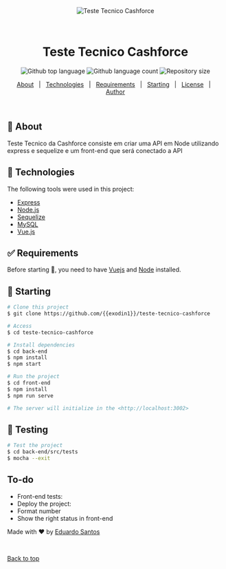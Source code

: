 <div align="center" id="top"> 
  <img src="./.github/app.gif" alt="Teste Tecnico Cashforce" />

  &#xa0;

  <!-- <a href="https://testetecnicocashforce.netlify.app">Demo</a> -->
</div>

<h1 align="center">Teste Tecnico Cashforce</h1>

<p align="center">
  <img alt="Github top language" src="https://img.shields.io/github/languages/top/exodin1/teste-tecnico-cashforce?color=56BEB8">

  <img alt="Github language count" src="https://img.shields.io/github/languages/count/exodin1/teste-tecnico-cashforce?color=56BEB8">

  <img alt="Repository size" src="https://img.shields.io/github/repo-size/exodin1/teste-tecnico-cashforce?color=56BEB8">

  <!-- <img alt="Github issues" src="https://img.shields.io/github/issues/{{exodin1}}/teste-tecnico-cashforce?color=56BEB8" /> -->

  <!-- <img alt="Github forks" src="https://img.shields.io/github/forks/{{exodin1}}/teste-tecnico-cashforce?color=56BEB8" /> -->

  <!-- <img alt="Github stars" src="https://img.shields.io/github/stars/{{exodin1}}/teste-tecnico-cashforce?color=56BEB8" /> -->
</p>

<!-- Status -->

<!-- <h4 align="center"> 
	🚧  Teste Tecnico Cashforce 🚀 Under construction...  🚧
</h4> 

<hr> -->

<p align="center">
  <a href="#dart-about">About</a> &#xa0; | &#xa0; 
  <a href="#rocket-technologies">Technologies</a> &#xa0; | &#xa0;
  <a href="#white_check_mark-requirements">Requirements</a> &#xa0; | &#xa0;
  <a href="#checkered_flag-starting">Starting</a> &#xa0; | &#xa0;
  <a href="#memo-license">License</a> &#xa0; | &#xa0;
  <a href="https://github.com/{{exodin1}}" target="_blank">Author</a>
</p>

<br>

## :dart: About ##

Teste Tecnico da Cashforce consiste em criar uma API em Node utilizando express e sequelize e um front-end que será conectado a API 

## :rocket: Technologies ##

The following tools were used in this project:

- [Express](https://expressjs.com/pt-br/)
- [Node.js](https://nodejs.org/)
- [Sequelize](https://sequelize.org/)
- [MySQL](https://www.mysql.com/)
- [Vue.js](https://vuejs.org/)

## :white_check_mark: Requirements ##

Before starting :checkered_flag:, you need to have [Vuejs](https://vuejs.org/) and [Node](https://nodejs.org/en/) installed.

## :checkered_flag: Starting ##

```bash
# Clone this project
$ git clone https://github.com/{{exodin1}}/teste-tecnico-cashforce

# Access
$ cd teste-tecnico-cashforce

# Install dependencies
$ cd back-end
$ npm install
$ npm start

# Run the project
$ cd front-end
$ npm install
$ npm run serve

# The server will initialize in the <http://localhost:3002>
```

## :checkered_flag: Testing ##

```bash
# Test the project
$ cd back-end/src/tests
$ mocha --exit

```

## To-do ##

- Front-end tests:
- Deploy the project:
- Format number
- Show the right status in front-end 

Made with :heart: by <a href="https://github.com/{{exodin1}}" target="_blank">Eduardo Santos</a>

&#xa0;

<a href="#top">Back to top</a>
